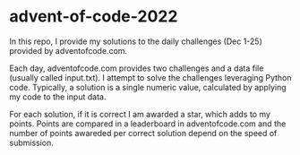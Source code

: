 # advent-of-code-2022
In this repo, I provide my solutions to the daily challenges (Dec 1-25) provided by adventofcode.com.

Each day, adventofcode.com provides two challenges and a data file (usually called input.txt). 
I attempt to solve the challenges leveraging Python code. 
Typically, a solution is a single numeric value, calculated by applying my code to the input data.

For each solution, if it is correct I am awarded a star, which adds to my points.
Points are compared in a leaderboard in adventofcode.com and the number of points awareded per correct solution depend on the speed of submission.
